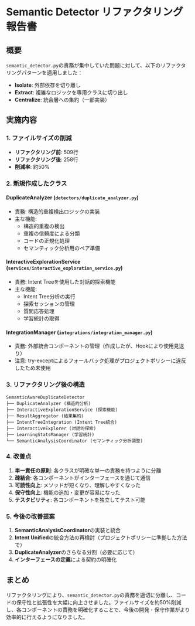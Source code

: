 # Semantic Detector リファクタリング報告書

## 概要

`semantic_detector.py`の責務が集中していた問題に対して、以下のリファクタリングパターンを適用しました：

- **Isolate**: 外部依存を切り離し
- **Extract**: 複雑なロジックを専用クラスに切り出し
- **Centralize**: 統合層への集約（一部実装）

## 実施内容

### 1. ファイルサイズの削減

- **リファクタリング前**: 509行
- **リファクタリング後**: 258行
- **削減率**: 約50%

### 2. 新規作成したクラス

#### DuplicateAnalyzer (`detectors/duplicate_analyzer.py`)
- 責務: 構造的重複検出ロジックの実装
- 主な機能:
  - 構造的重複の検出
  - 重複の信頼度による分類
  - コードの正規化処理
  - セマンティック分析用のペア準備

#### InteractiveExplorationService (`services/interactive_exploration_service.py`)
- 責務: Intent Treeを使用した対話的探索機能
- 主な機能:
  - Intent Tree分析の実行
  - 探索セッションの管理
  - 質問応答処理
  - 学習統計の取得

#### IntegrationManager (`integrations/integration_manager.py`)
- 責務: 外部統合コンポーネントの管理（作成したが、Hookにより使用見送り）
- 注意: try-exceptによるフォールバック処理がプロジェクトポリシーに違反したため未使用

### 3. リファクタリング後の構造

```
SemanticAwareDuplicateDetector
├── DuplicateAnalyzer (構造的分析)
├── InteractiveExplorationService (探索機能)
├── ResultAggregator (結果集約)
├── IntentTreeIntegration (Intent Tree統合)
├── InteractiveExplorer (対話的探索)
├── LearningStatsManager (学習統計)
└── SemanticAnalysisCoordinator (セマンティック分析調整)
```

### 4. 改善点

1. **単一責任の原則**: 各クラスが明確な単一の責務を持つように分離
2. **疎結合**: 各コンポーネントがインターフェースを通じて通信
3. **可読性向上**: メソッドが短くなり、理解しやすくなった
4. **保守性向上**: 機能の追加・変更が容易になった
5. **テスタビリティ**: 各コンポーネントを独立してテスト可能

### 5. 今後の改善提案

1. **SemanticAnalysisCoordinator**の実装と統合
2. **Intent Unified**の統合方法の再検討（プロジェクトポリシーに準拠した方法で）
3. **DuplicateAnalyzer**のさらなる分割（必要に応じて）
4. **インターフェースの定義**による契約の明確化

## まとめ

リファクタリングにより、`semantic_detector.py`の責務を適切に分離し、コードの保守性と拡張性を大幅に向上させました。ファイルサイズを約50%削減し、各コンポーネントの責務を明確化することで、今後の開発・保守作業がより効率的に行えるようになりました。